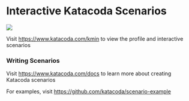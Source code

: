 # Interactive Katacoda Scenarios

[![](http://shields.katacoda.com/katacoda/kmin/count.svg)](https://www.katacoda.com/kmin "Get your profile on Katacoda.com")

Visit https://www.katacoda.com/kmin to view the profile and interactive scenarios

### Writing Scenarios
Visit https://www.katacoda.com/docs to learn more about creating Katacoda scenarios

For examples, visit https://github.com/katacoda/scenario-example
